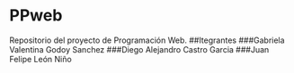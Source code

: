 # PPweb
Repositorio del proyecto de Programación Web.
##Itegrantes
###Gabriela Valentina Godoy Sanchez
###Diego Alejandro Castro Garcia
###Juan Felipe León Niño
